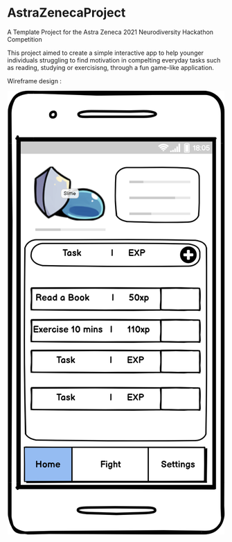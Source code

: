 # AstraZenecaProject

A Template Project for the Astra Zeneca 2021 Neurodiversity Hackathon Competition

This project aimed to create a simple interactive app to help younger individuals struggling to find motivation in compelting everyday tasks such as reading, studying or exercisisng, through a fun game-like application.

Wireframe design : 

![Alt text](https://github.com/Paris778/AstraZenecaProject/blob/main/Design/Main%20(1).png "Title")


